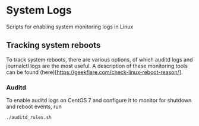 # System Logs
Scripts for enabling system monitoring logs in Linux

## Tracking system reboots

To track system reboots, there are various options, of which auditd logs and journalctl logs are the most useful. A description of these monitoring tools can be found (here)[https://geekflare.com/check-linux-reboot-reason/].

### Auditd
To enable auditd logs on CentOS 7 and configure it to monitor for shutdown and reboot events, run
```
./auditd_rules.sh
```


